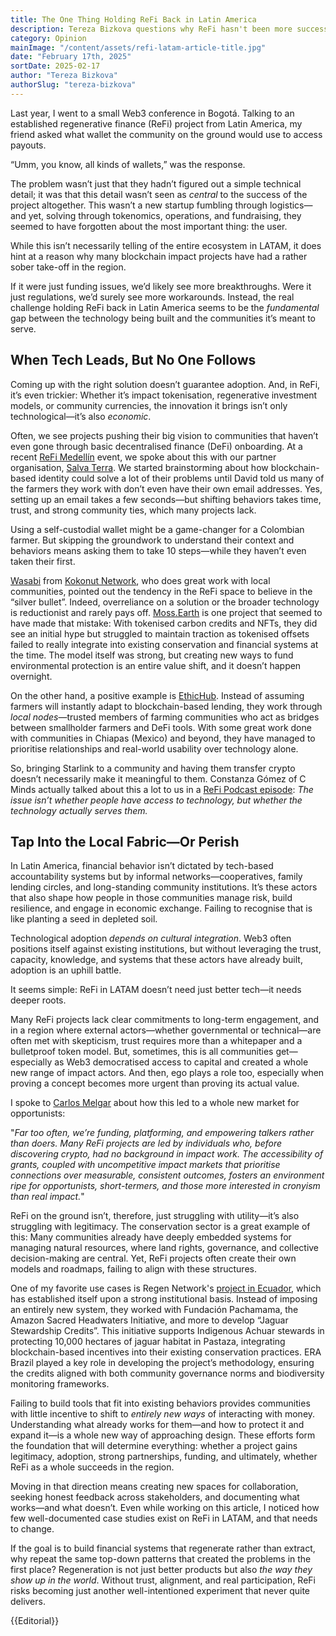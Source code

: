 ```yaml
---
title: The One Thing Holding ReFi Back in Latin America
description: Tereza Bizkova questions why ReFi hasn't been more successful in the region despite a clear need for ecological and social regeneration.
category: Opinion
mainImage: "/content/assets/refi-latam-article-title.jpg"
date: "February 17th, 2025"
sortDate: 2025-02-17
author: "Tereza Bizkova"
authorSlug: "tereza-bizkova"
---
```


Last year, I went to a small Web3 conference in Bogotá. Talking to an established regenerative finance (ReFi) project from Latin America, my friend asked what wallet the community on the ground would use to access payouts.

“Umm, you know, all kinds of wallets,” was the response.

The problem wasn’t just that they hadn’t figured out a simple technical detail; it was that this detail wasn’t seen as *central* to the success of the project altogether. This wasn’t a new startup fumbling through logistics—and yet, solving through tokenomics, operations, and fundraising, they seemed to have forgotten about the most important thing: the user.

While this isn’t necessarily telling of the entire ecosystem in LATAM, it does hint at a reason why many blockchain impact projects have had a rather sober take-off in the region.

If it were just funding issues, we’d likely see more breakthroughs. Were it just regulations, we’d surely see more workarounds. Instead, the real challenge holding ReFi back in Latin America seems to be the *fundamental* gap between the technology being built and the communities it’s meant to serve.

## When Tech Leads, But No One Follows

Coming up with the right solution doesn’t guarantee adoption. And, in ReFi, it’s even trickier: Whether it’s impact tokenisation, regenerative investment models, or community currencies, the innovation it brings isn’t only technological—it’s also *economic*. 

Often, we see projects pushing their big vision to communities that haven’t even gone through basic decentralised finance (DeFi) onboarding. At a recent [ReFi Medellín](/project/refi-medellin/) event, we spoke about this with our partner organisation, [Salva Terra](https://fundacionsalvaterra.org/). We started brainstorming about how blockchain-based identity could solve a lot of their problems until David told us many of the farmers they work with don’t even have their own email addresses. Yes, setting up an email takes a few seconds—but shifting behaviors takes time, trust, and strong community ties, which many projects lack.

Using a self-custodial wallet might be a game-changer for a Colombian farmer. But skipping the groundwork to understand their context and behaviors means asking them to take 10 steps—while they haven’t even taken their first.

[Wasabi](https://x.com/wasabinetwork/) from [Kokonut Network](/project/kokonut-network/), who does great work with local communities, pointed out the tendency in the ReFi space to believe in the “silver bullet”. Indeed, overreliance on a solution or the broader technology is reductionist and rarely pays off. [Moss.Earth](/project/moss/) is one project that seemed to have made that mistake: With tokenised carbon credits and NFTs, they did see an initial hype but struggled to maintain traction as tokenised offsets failed to really integrate into existing conservation and financial systems at the time. The model itself was strong, but creating new ways to fund environmental protection is an entire value shift, and it doesn’t happen overnight.

On the other hand, a positive example is [EthicHub](/project/ethichub/). Instead of assuming farmers will instantly adapt to blockchain-based lending, they work through *local nodes*—trusted members of farming communities who act as bridges between smallholder farmers and DeFi tools. With some great work done with communities in Chiapas (Mexico) and beyond, they have managed to prioritise relationships and real-world usability over technology alone.

So, bringing Starlink to a community and having them transfer crypto doesn’t necessarily make it meaningful to them. Constanza Gómez of C Minds actually talked about this a lot to us in a [ReFi Podcast episode](https://www.youtube.com/watch?v=jb6QSvEH44o): *The issue isn’t whether people have access to technology, but whether the technology actually serves them.*

## Tap Into the Local Fabric—Or Perish

In Latin America, financial behavior isn’t dictated by tech-based accountability systems but by informal networks—cooperatives, family lending circles, and long-standing community institutions. It’s these actors that also shape how people in those communities manage risk, build resilience, and engage in economic exchange. Failing to recognise that is like planting a seed in depleted soil. 

Technological adoption *depends on cultural integration*. Web3 often positions itself against existing institutions, but without leveraging the trust, capacity, knowledge, and systems that these actors have already built, adoption is an uphill battle.

It seems simple: ReFi in LATAM doesn’t need just better tech—it needs deeper roots.

Many ReFi projects lack clear commitments to long-term engagement, and in a region where external actors—whether governmental or technical—are often met with skepticism, trust requires more than a whitepaper and a bulletproof token model. But, sometimes, this is all communities get—especially as Web3 democratised access to capital and created a whole new range of impact actors. And then, ego plays a role too, especially when proving a concept becomes more urgent than proving its actual value.

I spoke to [Carlos Melgar](https://x.com/carlosjmelgar) about how this led to a whole new market for opportunists: 

"*Far too often, we’re funding, platforming, and empowering talkers rather than doers. Many ReFi projects are led by individuals who, before discovering crypto, had no background in impact work. The accessibility of grants, coupled with uncompetitive impact markets that prioritise connections over measurable, consistent outcomes, fosters an environment ripe for opportunists, short-termers, and those more interested in cronyism than real impact.*"

ReFi on the ground isn’t, therefore, just struggling with utility—it’s also struggling with legitimacy. The conservation sector is a great example of this: Many communities already have deeply embedded systems for managing natural resources, where land rights, governance, and collective decision-making are central. Yet, ReFi projects often create their own models and roadmaps, failing to align with these structures. 

One of my favorite use cases is Regen Network's [project in Ecuador](https://app.regen.network/project/sharamentsa-pilot), which has established itself upon a strong institutional basis. Instead of imposing an entirely new system, they worked with Fundación Pachamama, the Amazon Sacred Headwaters Initiative, and more to develop “Jaguar Stewardship Credits”. This initiative supports Indigenous Achuar stewards in protecting 10,000 hectares of jaguar habitat in Pastaza, integrating blockchain-based incentives into their existing conservation practices. ERA Brazil played a key role in developing the project’s methodology, ensuring the credits aligned with both community governance norms and biodiversity monitoring frameworks.

Failing to build tools that fit into existing behaviors provides communities with little incentive to shift to *entirely new ways* of interacting with money. Understanding what already works for them—and how to protect it and expand it—is a whole new way of approaching design. These efforts form the foundation that will determine everything: whether a project gains legitimacy, adoption, strong partnerships, funding, and ultimately, whether ReFi as a whole succeeds in the region.

Moving in that direction means creating new spaces for collaboration, seeking honest feedback across stakeholders, and documenting what works—and what doesn’t. Even while working on this article, I noticed how few well-documented case studies exist on ReFi in LATAM, and that needs to change.

If the goal is to build financial systems that regenerate rather than extract, why repeat the same top-down patterns that created the problems in the first place? Regeneration is not just better products but also *the way they show up in the world*. Without trust, alignment, and real participation, ReFi risks becoming just another well-intentioned experiment that never quite delivers.

{{Editorial}}
